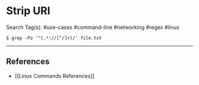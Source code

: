 # Strip URI

Search Tag(s): #use-cases #command-line #networking #regex #linux

`$ grep -Po '^(.*://[^/]+)/' file.txt`

---
## References

- [[Linux Commands References]]